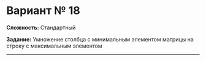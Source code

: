 # Вариант № 18
**Сложность:** Стандартный

**Задание:**  Умножение столбца с минимальным элементом матрицы на строку с максимальным элементом

---